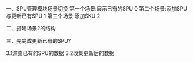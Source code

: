 一、SPU管理模块场景切换
第一个场景:展示已有的SPU 0
第二个场景:添加SPU与更新已有SPU 1
第三个场景:添加SKU 2


二、搭建场景2的结构


三、先完成更新已有的SPU?

3.1渲染已有的SPU的数据
3.2收集更新后的数据  



